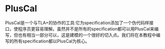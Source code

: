 # PlusCal

PlusCal是一个与TLA+的协作的工具:它为specification添加了一个伪代码样接口，使程序员更容易理解。虽然并不是所有的specification都可以用PlusCal来编写，但也有相当一部分可以，这是建模的一个很好的切入点。我们将在本教程中编写的所有specification都以PlusCal为核心。